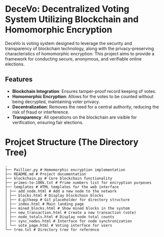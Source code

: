 # DeceVo: Decentralized Voting System Utilizing Blockchain and Homomorphic Encryption

DeceVo is voting system designed to leverage the security and transparency of blockchain technology, along with the privacy-preserving characteristics of homomorphic encryption. This project aims to provide a framework for conducting secure, anonymous, and verifiable online elections.

## Features

- **Blockchain Integration**: Ensures tamper-proof record keeping of votes.
- **Homomorphic Encryption**: Allows for the votes to be counted without being decrypted, maintaining voter privacy.
- **Decentralization**: Removes the need for a central authority, reducing the risk of fraud or interference.
- **Transparency**: All operations on the blockchain are visible for verification, ensuring fair elections.


# Projcet Structure (The Directory Tree)

```
.
├── Paillier.py # Homomorphic encryption implementation
├── README.md # Project documentation
├── blockchain.py # Core blockchain functionality
├── primes-to-100k.txt # Prime numbers list for encryption purposes
├── templates # HTML templates for the web interface
│ ├── add_node.html # Add a new node to the network
│ ├── blocks.html # Display blockchain blocks
│ ├── d.gitkeep # Git placeholder for directory structure
│ ├── index.html # Main landing page
│ ├── mined_blocks.html # Show mined blocks in the system
│ ├── new_transaction.html # Create a new transaction (vote)
│ ├── node_totals.html # Display node total counts
│ ├── sync_nodes.html # Interface for node synchronization
│ └── vote_page.html # Voting interface for users
└── tree.txt # Directory tree for reference
```
